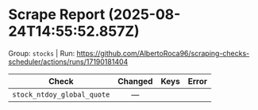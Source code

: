 # Scrape Report (2025-08-24T14:55:52.857Z)

Group: `stocks`  |  Run: https://github.com/AlbertoRoca96/scraping-checks-scheduler/actions/runs/17190181404

| Check | Changed | Keys | Error |
|---|:---:|:--|:--|
| `stock_ntdoy_global_quote` | — |  |  |
